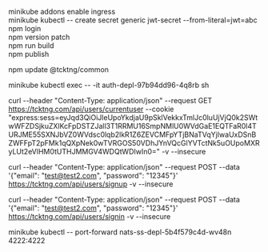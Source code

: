 minikube addons enable ingress  
minikube kubectl -- create secret generic jwt-secret --from-literal=jwt=abc  
npm login  
npm version patch  
npm run build  
npm publish  

npm update @tcktng/common

minikube kubectl exec -- -it auth-depl-97b94dd96-4q8rb sh

curl --header "Content-Type: application/json" --request GET https://tcktng.com/api/users/currentuser --cookie "express:sess=eyJqd3QiOiJleUpoYkdjaU9pSklVekkxTmlJc0luUjVjQ0k2SWtwWFZDSjkuZXlKcFpDSTZJall3T1RRMU16SmpNMlU0WVdGaE1EQTFaR0l4TURJME55SXNJbVZ0WVdsc0lqb2lkR1Z6ZEVCMFpYTjBNaTVqYjIwaUxDSnBZWFFpT2pFMk1qQXpNek0wTVRGOS50VDhJYnVQcGlYVTctNk5uOUpoMXRyLUt2eVlHM0tUTHJMMGV4WDQtWDIwIn0=" -v --insecure

curl --header "Content-Type: application/json" --request POST --data '{"email": "test@test2.com", "password": "12345"}' https://tcktng.com/api/users/signup -v --insecure

curl --header "Content-Type: application/json" --request POST --data '{"email": "test@test2.com", "password": "12345"}' https://tcktng.com/api/users/signin -v --insecure

minikube kubectl -- port-forward nats-ss-depl-5b4f579c4d-wv48n 4222:4222